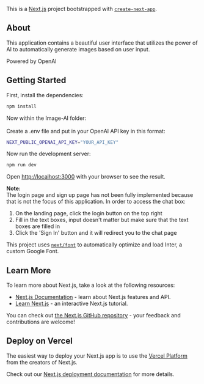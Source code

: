 This is a [Next.js](https://nextjs.org/) project bootstrapped with [`create-next-app`](https://github.com/vercel/next.js/tree/canary/packages/create-next-app).

## About
This application contains a beautiful user interface that utilizes the power of AI to automatically generate images based on user input.

Powered by OpenAI 

## Getting Started

First, install the dependencies:
```bash
npm install 
```
Now within the Image-AI folder:<br/><br/>
Create a .env file and put in your OpenAI API key in this format:
  ```bash
  NEXT_PUBLIC_OPENAI_API_KEY="YOUR_API_KEY"
  ```
Now run the development server:
```bash
npm run dev
```

Open [http://localhost:3000](http://localhost:3000) with your browser to see the result.

**Note:** <br/> 
  The login page and sign up page has not been fully implemented because that is not the focus of this application.
  In order to access the chat box:
  1. On the landing page, click the login button on the top right
  2. Fill in the text boxes, input doesn't matter but make sure that the text boxes are filled in
  3. Click the 'Sign In' button and it will redirect you to the chat page

This project uses [`next/font`](https://nextjs.org/docs/basic-features/font-optimization) to automatically optimize and load Inter, a custom Google Font.

## Learn More

To learn more about Next.js, take a look at the following resources:

- [Next.js Documentation](https://nextjs.org/docs) - learn about Next.js features and API.
- [Learn Next.js](https://nextjs.org/learn) - an interactive Next.js tutorial.

You can check out [the Next.js GitHub repository](https://github.com/vercel/next.js/) - your feedback and contributions are welcome!

## Deploy on Vercel

The easiest way to deploy your Next.js app is to use the [Vercel Platform](https://vercel.com/new?utm_medium=default-template&filter=next.js&utm_source=create-next-app&utm_campaign=create-next-app-readme) from the creators of Next.js.

Check out our [Next.js deployment documentation](https://nextjs.org/docs/deployment) for more details.
